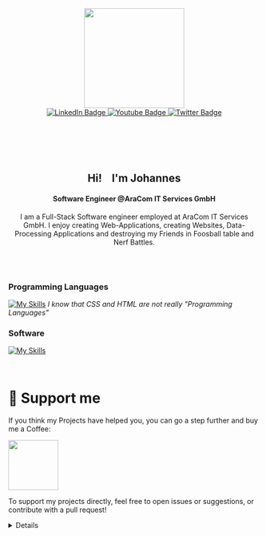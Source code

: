 <div id="header" align="center">
  <img src="https://media.giphy.com/media/5eLDrEaRGHegx2FeF2/giphy.gif" width="200"/>
</div>
<div id="badges" align="center">
  <a href="https://www.linkedin.com/in/johannes-achter-a6749b299/">
    <img src="https://img.shields.io/badge/LinkedIn-blue?style=for-the-badge&logo=linkedin&logoColor=white" alt="LinkedIn Badge"/>
  </a>
  <a href="[your-youtube-URL](https://www.youtube.com/channel/UCEJkE6IOq74PNUbl7O12iMA)">
    <img src="https://img.shields.io/badge/YouTube-red?style=for-the-badge&logo=youtube&logoColor=white" alt="Youtube Badge"/>
  </a>
  <a href="https://twitter.com/rotaugenkiller">
    <img src="https://img.shields.io/badge/Twitter-blue?style=for-the-badge&logo=twitter&logoColor=white" alt="Twitter Badge"/>
  </a>
</div>

<br><br/>
<br><br/>

<h2 align="center">Hi! <img src="https://media.giphy.com/media/i4gjUA7Lu7VDy/giphy.gif" width="10"/> I'm Johannes</h2>
<h4 align="center">Software Engineer @AraCom IT Services GmbH</h4>
<p align="center">
	I am a Full-Stack Software engineer employed at AraCom IT Services GmbH. I enjoy creating Web-Applications, creating Websites, Data-Processing Applications and destroying my Friends in Foosball table and Nerf Battles.
</p>

<br><br/>

### Programming Languages
[![My Skills](https://skillicons.dev/icons?i=java,js,ts,html,css,react&theme=dark)](https://skillicons.dev)
*I know that CSS and HTML are not really "Programming Languages"*

### Software
[![My Skills](https://skillicons.dev/icons?i=blender,discord,figma,github,gitlab,vscode,idea&theme=dark)](https://skillicons.dev)

<br/>

# 💖 Support me
If you think my Projects have helped you, you can go a step further and buy me a Coffee:

<a href="https://ko-fi.com/rougespacewizzard" rel="some text"><img src="https://media.giphy.com/media/RwEaPGAHOk19tUCfdP/giphy.gif" width="100"/></a>

To support my projects directly, feel free to open issues or suggestions, or contribute with a pull request!

<details>
  
  <a href="#">
  
  ![Github stats](https://github-readme-stats.vercel.app/api?username=rougeSpaceWizzard&theme=transparent&count_private=true&hide_border=true&line_height=20)
  
  [![GitHub Streak](https://github-readme-streak-stats.herokuapp.com?user=RougeSpaceWizzard&theme=transparent&hide_border=true)](https://git.io/streak-stats)
  
  </a>
